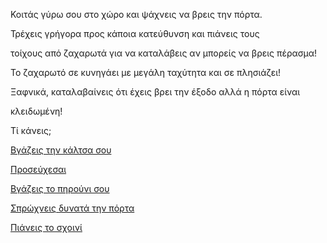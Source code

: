 Κοιτάς γύρω σου στο χώρο και ψάχνεις να βρεις την πόρτα.

Τρέχεις γρήγορα προς κάποια κατεύθυνση και πιάνεις τους

τοίχους από ζαχαρωτά για να καταλάβεις αν μπορείς να βρεις πέρασμα!

Το ζαχαρωτό σε κυνηγάει με μεγάλη ταχύτητα και σε πλησιάζει!

Ξαφνικά, καταλαβαίνεις ότι έχεις βρει την έξοδο αλλά η πόρτα είναι

κλειδωμένη!

Τί κάνεις;

[Βγάζεις την κάλτσα σου](../take_off_socks/take_off_socks.md)

[Προσεύχεσαι](../pray/pray.md)

[Βγάζεις το πηρούνι σου](../take_the_fork/take_the_fork.md)

[Σπρώχνεις δυνατά την πόρτα](../push_the_door/push_the_door.md)

[Πιάνεις το σχοινί](../use_the_rope/use_the_rope.md)
